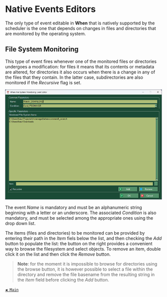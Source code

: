 # Native Events Editors

The only type of event editable in **When** that is natively supported by the scheduler is the one that depends on changes in files and directories that are monitored by the operating system.


## File System Monitoring

This type of event fires whenever one of the monitored files or directories undergoes a modification: for files it means that its contents or metadata are altered, for directories it also occurs when there is a change in any of the files that they contain. In the latter case, subdirectories are also monitored if the _Recursive_ flag is set.

![WhenEventFSChange](graphics/when-event-fschange.png)

The event _Name_ is mandatory and must be an alphanumeric string beginning with a letter or an underscore. The associated _Condition_ is also mandatory, and must be selected among the appropriate ones using the drop down list.

The items (files and directories) to be monitored can be provided by entering their path in the _Item_ fiels below the list, and then checking the _Add_ button to populate the list: the button on the right provides a convenient way to browse the filesystem and select objects. To remove an item, double click it on the list and then click the _Remove_ button.

> **Note**: for the moment it is impossible to browse for directories using the browse button, it is however possible to select a file within the directory and remove the file basename from the resulting string in the _Item_ field before clicking the _Add_ button.


[`◀ Main`](main.md)
